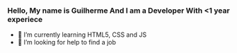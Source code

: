 ### Hello, My name is Guilherme And I am a Developer With <1 year experiece

- 🌱 I’m currently learning HTML5, CSS and JS
- 🤔 I’m looking for help to find a job
